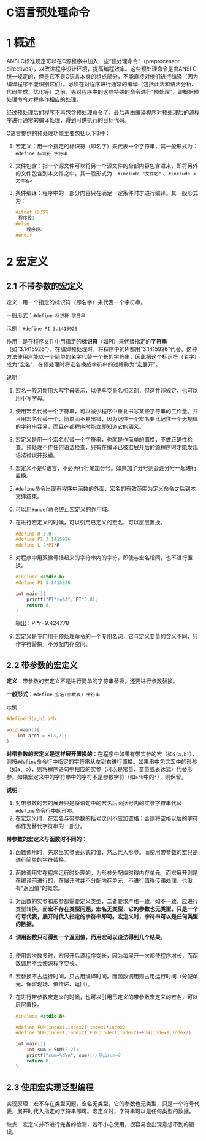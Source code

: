 # C语言预处理命令

# 1 概述

ANSI C标准规定可以在C源程序中加入一些“预处理命令”（preprocessor directives），以改进程序设计环境，提高编程效率。这些预处理命令是由ANSI C统一规定的，但是它不是C语言本身的组成部分，不能直接对他们进行编译（因为编译程序不能识别它们）。必须在对程序进行通常的编译（包括此法和语法分析、代码生成、优化等）之前，先对程序中的这些特殊的命令进行“预处理”，即根据预处理命令对程序作相应的处理。

经过预处理后的程序不再包含预处理命令了，最后再由编译程序对预处理后的源程序进行通常的编译处理，得到可供执行的目标代码。

C语言提供的预处理功能主要包括以下3种：

1. 宏定义：用一个指定的标识符（即名字）来代表一个字符串，其一般形式为：`#define 标识符 字符串`

2. 文件包含：指一个源文件可以将另一个源文件的全部内容包含进来，即将另外的文件包含到本文件之中。其一般形式为：`#include "文件名"` 、`#include <文件名>`

3. 条件编译：程序中的一部分内容只在满足一定条件时才进行编译。其一般形式为：

   ```c
   #ifdef 标识符
   	程序段1
   #else
       程序段2
   #endif
   ```

# 2 宏定义

## 2.1 不带参数的宏定义

定义：用一个指定的标识符（即名字）来代表一个字符串。

一般形式：`#define 标识符 字符串`

示例：`#define PI 3.1415926`

作用：是在程序文件中用指定的**标识符**（如PI）来代替指定的**字符串**（如“3.1415926”），在编译预处理时，将程序中的PI都用“3.1415926”代替。这种方法使用户能以一个简单的名字代替一个长的字符串，因此把这个标识符（名字）成为“宏名”，在预处理时将宏名换成字符串的过程称为“宏展开”。

说明：

1. 宏名一般习惯用大写字母表示，以便与变量名相区别，但这并非规定，也可以用小写字母。

2. 使用宏名代替一个字符串，可以减少程序中重复书写某些字符串的工作量。并且用宏名代替一个，简单而不易出错，因为记住一个宏名要比记住一个无规律的字符串容易，而且在都程序时能立即知道它的涵义。

3. 宏定义是用一个宏名代替一个字符串，也就是作简单的置换，不做正确性检查。预处理不作任何语法检查，只有在编译已被宏展开后的源程序时才能发现语法错误并报错。

4. 宏定义不是C语言，不必再行行尾加分号。如果加了分号则会连分号一起进行置换。

5. `#define`命令出现再程序中函数的外面，宏名的有效范围为定义命令之后到本文件结束。

6. 可以用`#undef`命令终止宏定义的作用域。

7. 在进行宏定义的时候，可以引用已定义的宏名，可以层层置换。

   ```c
   #define R 3.0
   #define PI 3.1415926
   #define L 2*PI*R
   ```

8. 对程序中用双撇号括起来的字符串内的字符，即使与宏名相同，也不进行置换。

   ```c
   #include <stdio.h>
   #define PI 3.1415926
   
   int main(){
       printf("PI*r=%f", PI*3.0);
       return 0;
   }
   ```

   输出：PI*r=9.424778

9. 宏定义是专门用于预处理命令的一个专用名词，它与定义变量的含义不同，只作字符替换，不分配内存空间。

## 2.2 带参数的宏定义

**定义**：带参数的宏定义不是进行简单的字符串替换，还要进行参数替换。

**一般形式**：`#define 宏名(参数表) 字符串`

示例：

```c
#define S(a,b) a*b

void main(){
    int area = S(3,2);
}
```

**对带参数的宏定义是这样展开置换的**：在程序中如果有带实参的宏（如`S(a,b)`），则按`#define`命令行中指定的字符串从左到右进行置换。如果串中包含宏中的形参（如a、b），则将程序语句中相应的实参（可以是常量、变量或表达式）代替形参。如果宏定义中的字符串中的字符不是参数字符（如`a*b`中的`*`），则保留。

**说明**：

1. 对带参数的宏的展开只是将语句中的宏名后面括号内的实参字符串代替`#define`命令行中的形参。
2. 在宏定义时，在宏名与带参数的括号之间不应加空格；否则将空格以后的字符都作为替代字符串的一部分。

**带参数的宏定义与函数时不同的**：

1. 函数调用时，先求出实参表达式的值，然后代入形参。而使用带参数的宏只是进行简单的字符替换。

2. 函数调用实在程序运行时处理的，为形参分配临时得内存单元。而宏展开则是在编译前进行的，在展开时并不分配内存单元，不进行值得传递处理，也没有“返回值”的概念。

3. 对函数的实参和形参都需要定义类型，二者要求严格一致，如不一致，应进行类型转换。而**宏不存在类型问题，宏名无类型，它的参数也无类型，只是一个符号代表，展开时代入指定的字符串即可。宏定义时，字符串可以是任何类型的数据。**

4. **调用函数只可得到一个返回值，而用宏可以设法得到几个结果**。

   ```c
   
   ```

   

5. 使用宏次数多时，宏展开后源程序变长，因为每展开一次都使程序增长，而函数调用不会使源程序变长。

6. 宏替换不占运行时间，只占用编译时间。而函数调用则占用运行时间（分配单元、保留现场、值传递、返回）。

7. 在进行带参数宏定义的时候，也可以引用已定义的带参数宏定义的宏名，可以层层置换。

   ```c
   #include <stdio.h>
   
   #define FUN(index1,index2) index1*index2
   #define SUM(index1,index2) FUN(index1,index2)+FUN(index1,index2)
   
   int main(){
       int sum = SUM(2,2);
       printf("sum=%d\n", sum);//输出sum=8
       return 0;
   }
   ```

   

## 2.3 使用宏实现泛型编程

实现原理：宏不存在类型问题，宏名无类型，它的参数也无类型，只是一个符号代表，展开时代入指定的字符串即可。宏定义时，字符串可以是任何类型的数据。

缺点：宏定义并不进行完备的检测，若不小心使用，很容易会出现意想不到的错误。



